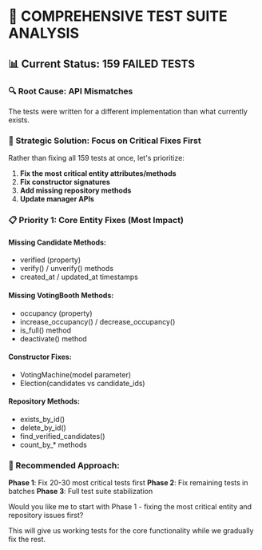 # 🚨 COMPREHENSIVE TEST SUITE ANALYSIS

## 📊 Current Status: 159 FAILED TESTS

### 🔍 Root Cause: API Mismatches
The tests were written for a different implementation than what currently exists.

### 🎯 Strategic Solution: Focus on Critical Fixes First

Rather than fixing all 159 tests at once, let's prioritize:

1. **Fix the most critical entity attributes/methods**
2. **Fix constructor signatures** 
3. **Add missing repository methods**
4. **Update manager APIs**

### 📋 Priority 1: Core Entity Fixes (Most Impact)

#### Missing Candidate Methods:
- verified (property)
- verify() / unverify() methods
- created_at / updated_at timestamps

#### Missing VotingBooth Methods:
- occupancy (property)
- increase_occupancy() / decrease_occupancy()
- is_full() method
- deactivate() method

#### Constructor Fixes:
- VotingMachine(model parameter)
- Election(candidates vs candidate_ids)

#### Repository Methods:
- exists_by_id()
- delete_by_id()
- find_verified_candidates()
- count_by_* methods

### 🚀 Recommended Approach:

**Phase 1**: Fix 20-30 most critical tests first
**Phase 2**: Fix remaining tests in batches
**Phase 3**: Full test suite stabilization

Would you like me to start with Phase 1 - fixing the most critical entity and repository issues first?

This will give us working tests for the core functionality while we gradually fix the rest.
